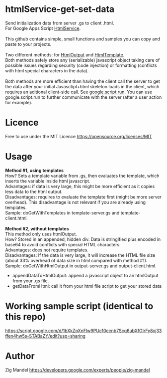 # htmlService-get-set-data
Send initialization data from server .gs to client .html.
<br>For Google Apps Script [HtmlService](https://developers.google.com/apps-script/guides/html/).
<br>
<br>This github contains simple, small functions and samples you can copy and paste to your projects.
<br>
<br>Two different methods: for [HtmlOutput](https://developers.google.com/apps-script/reference/html/html-output) and [HtmlTemplate](https://developers.google.com/apps-script/reference/html/html-template).
<br>Both methods safely store any (serializable) javascript object taking care of possible issues regarding security (code injection) or formatting (conflicts with html special characters in the data).
<br>
<br>Both methods are more efficient than having the client call the server to get the data after your initial Javasctipt+html skeleton loads in the client, which requires an aditional client-side call. See [google.script.run](https://developers.google.com/apps-script/guides/html/reference/run). You can use google.script.run to further communicate with the server (after a user action for example).

# Licence
Free to use under the MIT Licence https://opensource.org/licenses/MIT

# Usage
**Method #1, using templates**
<br>How? Sets a template variable from .gs, then evaluates the template, which inserts the variable inside html javascript.
<br>Advantages: if data is very large, this might be more efficient as it copies less data to the html output.
<br>Disadvantages: requires to evaluate the template first (might be more server overhead). This disadvantage is not relevant if you are already using templates.
<br>Sample: doGetWithTemplates in template-server.gs and template-client.html.
<br>
<br>
**Method #2, without templates**
<br>This method only uses htmlOutput.
<br>How? Stored in an appended, hidden div. Data is stringified plus encoded in base64 to avoid conflicts with special HTML characters.
<br>Advantages: does not require templates.
<br>Disadvantages: If the data is very large, it will increase the HTML file size (about 33% overhead of data size in html compared with method #1).
<br>Sample: doGetWithHtmlOutput in output-server.gs and output-client.html.
* appendDataToHtmlOutput: append a javascript object to an htmlOutput from your .gs file.
* getDataFromHtml: call it from your html file script to get your stored data

# Working sample script (identical to this repo)
https://script.google.com/d/1bXkZpXnFlw9PUc10ecnb7Scq6ubXfGIrFy8xj33ffen4hw5s-STABaZY/edit?usp=sharing

# Author
Zig Mandel https://developers.google.com/experts/people/zig-mandel

